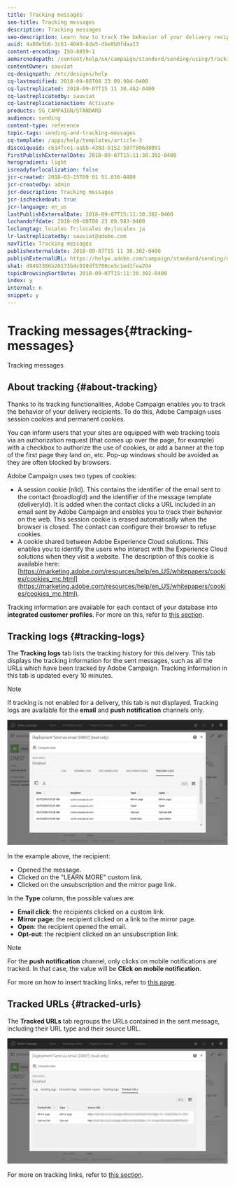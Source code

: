 ```yaml
---
title: Tracking messages
seo-title: Tracking messages
description: Tracking messages
seo-description: Learn how to track the behavior of your delivery recipients.
uuid: 4a80e5b6-3c61-4040-8da5-dbe8b0fdaa13
content-encoding: ISO-8859-1
aemsrcnodepath: /content/help/en/campaign/standard/sending/using/tracking-messages
contentOwner: sauviat
cq-designpath: /etc/designs/help
cq-lastmodified: 2018-09-08T08 23 09.984-0400
cq-lastreplicated: 2018-09-07T15 11 30.462-0400
cq-lastreplicatedby: sauviat
cq-lastreplicationaction: Activate
products: SG_CAMPAIGN/STANDARD
audience: sending
content-type: reference
topic-tags: sending-and-tracking-messages
cq-template: /apps/help/templates/article-3
discoiquuid: c614fce1-aa5b-438d-b152-507f806d8991
firstPublishExternalDate: 2018-09-07T15:11:30.302-0400
herogradient: light
isreadyforlocalization: false
jcr-created: 2018-03-15T09 01 51.016-0400
jcr-createdby: admin
jcr-description: Tracking messages
jcr-ischeckedout: true
jcr-language: en_us
lastPublishExternalDate: 2018-09-07T15:11:30.302-0400
lochandoffdate: 2018-09-08T08 23 09.983-0400
loclangtag: locales fr;locales de;locales ja
lr-lastreplicatedby: sauviat@adobe.com
navTitle: Tracking messages
publishexternaldate: 2018-09-07T15 11 30.302-0400
publishExternalURL: https://helpx.adobe.com/campaign/standard/sending/using/tracking-messages.html
sha1: d9493366b28173b4c019df5700ce5c1ed1fea204
topicBrowsingSortDate: 2018-09-07T15:11:30.302-0400
index: y
internal: n
snippet: y
---
```


# Tracking messages{#tracking-messages}

Tracking messages

## About tracking {#about-tracking}

Thanks to its tracking functionalities, Adobe Campaign enables you to track the behavior of your delivery recipients. To do this, Adobe Campaign uses session cookies and permanent cookies.

You can inform users that your sites are equipped with web tracking tools via an authorization request (that comes up over the page, for example) with a checkbox to authorize the use of cookies, or add a banner at the top of the first page they land on, etc. Pop-up windows should be avoided as they are often blocked by browsers.

Adobe Campaign uses two types of cookies:

* A session cookie (nlid). This contains the identifier of the email sent to the contact (broadlogId) and the identifier of the message template (deliveryId). It is added when the contact clicks a URL included in an email sent by Adobe Campaign and enables you to track their behavior on the web. This session cookie is erased automatically when the browser is closed. The contact can configure their browser to refuse cookies.
* A cookie shared between Adobe Experience Cloud solutions. This enables you to identify the users who interact with the Experience Cloud solutions when they visit a website. The description of this cookie is available here: [https://marketing.adobe.com/resources/help/en_US/whitepapers/cookies/cookies_mc.html](https://marketing.adobe.com/resources/help/en_US/whitepapers/cookies/cookies_mc.html).

Tracking information are available for each contact of your database into **integrated customer profiles**. For more on this, refer to [this section](../../audiences/using/integrated-customer-profile.md).

## Tracking logs {#tracking-logs}

The **Tracking logs** tab lists the tracking history for this delivery. This tab displays the tracking information for the sent messages, such as all the URLs which have been tracked by Adobe Campaign. Tracking information in this tab is updated every 10 minutes.

>[!NOTE]
>
>If tracking is not enabled for a delivery, this tab is not displayed. Tracking logs are available for the **email** and **push notification** channels only.

![](assets/tracking_logs.png)

In the example above, the recipient:

* Opened the message.
* Clicked on the "LEARN MORE" custom link.
* Clicked on the unsubscription and the mirror page link.

In the **Type** column, the possible values are:

* **Email click**: the recipients clicked on a custom link. 
* **Mirror page**: the recipient clicked on a link to the mirror page. 
* **Open**: the recipient opened the email.
* **Opt-out**: the recipient clicked on an unsubscription link.

>[!NOTE]
>
>For the **push notification** channel, only clicks on mobile notifications are tracked. In that case, the value will be **Click on mobile notification**.

For more on how to insert tracking links, refer to [this page](../../designing/using/inserting-a-link.md).

## Tracked URLs {#tracked-urls}

The **Tracked URLs** tab regroups the URLs contained in the sent message, including their URL type and their source URL.

![](assets/sending_delivery6.png)

For more on tracking links, refer to [this section](../../designing/using/about-tracked-urls.md).
